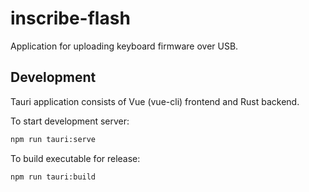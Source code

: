 # inscribe-flash

Application for uploading keyboard firmware over USB.

## Development

Tauri application consists of Vue (vue-cli) frontend and Rust backend.

To start development server:

```sh
npm run tauri:serve
```

To build executable for release:

```sh
npm run tauri:build
```
